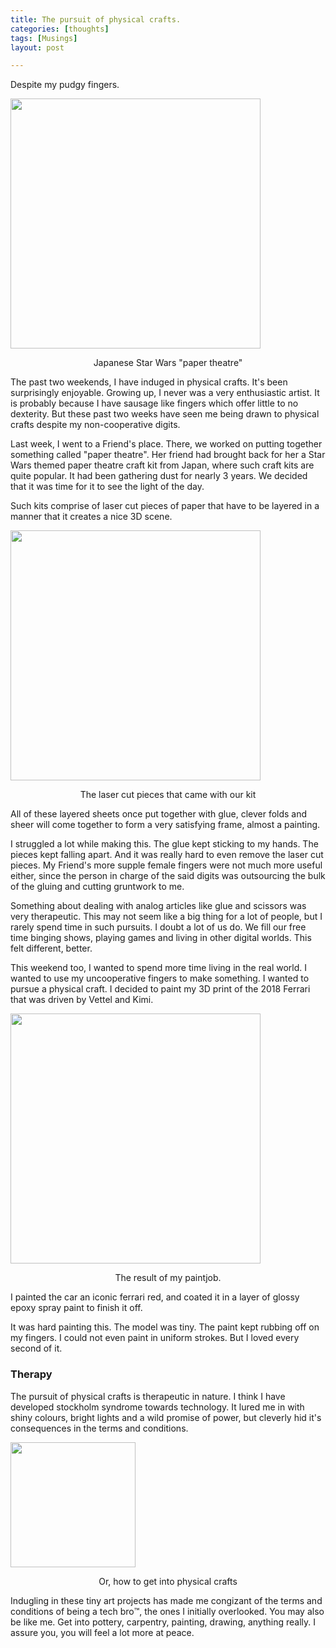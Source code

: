 ```yaml
---
title: The pursuit of physical crafts.
categories: [thoughts]
tags: [Musings]
layout: post

---
```


Despite my pudgy fingers.

<img src="https://i.imgur.com/qfyeLfA.png" height="400">

<p style="text-align:center"> Japanese Star Wars "paper theatre"</p>

The past two weekends, I have induged in physical crafts. It's been surprisingly enjoyable. Growing up, I never was a very enthusiastic artist. It is probably because I have sausage like fingers which offer little to no dexterity. But these past two weeks have seen me being drawn to physical crafts despite my non-cooperative digits. 

Last week, I went to a Friend's place. There, we worked on putting together something called "paper theatre". Her friend had brought back for her a Star Wars themed paper theatre craft kit from Japan, where such craft kits are quite popular. It had been gathering dust for nearly 3 years. We decided that it was time for it to see the light of the day.

Such kits comprise of laser cut pieces of paper that have to be layered in a manner that it creates a nice 3D scene. 

<img src="https://m.media-amazon.com/images/I/51zQ8XfNE4L.jpg" height="400">

<p style="text-align:center"> The laser cut pieces that came with our kit</p>



All of these layered sheets once put together with glue, clever folds and sheer will come together to form a very satisfying frame, almost a painting.

I struggled a lot while making this. The glue kept sticking to my hands. The pieces kept falling apart. And it was really hard to even remove the laser cut pieces. My Friend's more supple female fingers were not much more useful either, since the person in charge of the said digits was outsourcing the bulk of the gluing and cutting gruntwork to me.

Something about dealing with analog articles like glue and scissors was very therapeutic. This may not seem like a big thing for a lot of people, but I rarely spend time in such pursuits. I doubt a lot of us do. We fill our free time binging shows, playing games and living in other digital worlds. This felt different, better.

This weekend too, I wanted to spend more time living in the real world. I wanted to use my uncooperative fingers to make something. I wanted to pursue a physical craft. I decided to paint my 3D print of the 2018 Ferrari that was driven by Vettel and Kimi.  

<img src="https://i.imgur.com/HLGb19L.png" height="400">

<p style="text-align:center"> The result of my paintjob.</p>



I painted the car an iconic ferrari red, and coated it in a layer of glossy epoxy spray paint to finish it off.

It was hard painting this. The model was tiny. The paint kept rubbing off on my fingers. I could not even paint in uniform strokes. But I loved every second of it. 

### Therapy

The pursuit of physical crafts is therapeutic in nature. I think I have developed stockholm syndrome towards technology. It lured me in with shiny colours, bright lights and a wild promise of power, but cleverly hid it's consequences in the terms and conditions. 

<img src="https://i.imgur.com/qmdaYro.png" height="200">

<p style="text-align:center"> Or, how to get into physical crafts</p>

Indugling in these tiny art projects has made me congizant of the terms and conditions of being a tech bro™️, the ones I initially overlooked. You may also be like me. Get into pottery, carpentry, painting, drawing, anything really. I assure you, you will feel a lot more at peace. 
